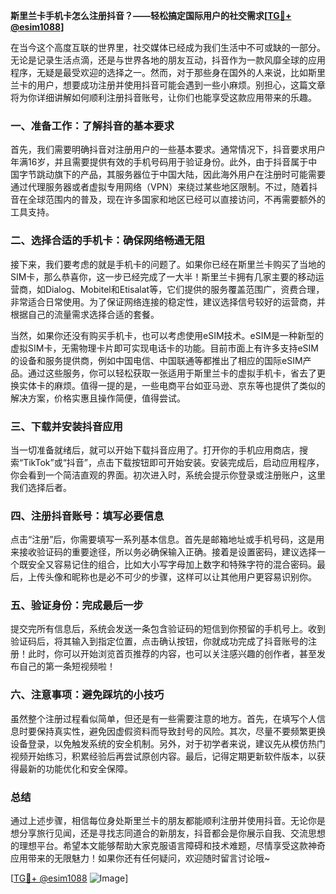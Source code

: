 **斯里兰卡手机卡怎么注册抖音？——轻松搞定国际用户的社交需求[[TG💪+ @esim1088](https://t.me/s/esim1088)]**

在当今这个高度互联的世界里，社交媒体已经成为我们生活中不可或缺的一部分。无论是记录生活点滴，还是与世界各地的朋友互动，抖音作为一款风靡全球的应用程序，无疑是最受欢迎的选择之一。然而，对于那些身在国外的人来说，比如斯里兰卡的用户，想要成功注册并使用抖音可能会遇到一些小麻烦。别担心，这篇文章将为你详细讲解如何顺利注册抖音账号，让你们也能享受这款应用带来的乐趣。

### 一、准备工作：了解抖音的基本要求

首先，我们需要明确抖音对注册用户的一些基本要求。通常情况下，抖音要求用户年满16岁，并且需要提供有效的手机号码用于验证身份。此外，由于抖音属于中国字节跳动旗下的产品，其服务器位于中国大陆，因此海外用户在注册时可能需要通过代理服务器或者虚拟专用网络（VPN）来绕过某些地区限制。不过，随着抖音在全球范围内的普及，现在许多国家和地区已经可以直接访问，不再需要额外的工具支持。

### 二、选择合适的手机卡：确保网络畅通无阻

接下来，我们要考虑的就是手机卡的问题了。如果你已经在斯里兰卡购买了当地的SIM卡，那么恭喜你，这一步已经完成了一大半！斯里兰卡拥有几家主要的移动运营商，如Dialog、Mobitel和Etisalat等，它们提供的服务覆盖范围广，资费合理，非常适合日常使用。为了保证网络连接的稳定性，建议选择信号较好的运营商，并根据自己的流量需求选择合适的套餐。

当然，如果你还没有购买手机卡，也可以考虑使用eSIM技术。eSIM是一种新型的虚拟SIM卡，无需物理卡片即可实现电话卡的功能。目前市面上有许多支持eSIM的设备和服务提供商，例如中国电信、中国联通等都推出了相应的国际eSIM产品。通过这些服务，你可以轻松获取一张适用于斯里兰卡的虚拟手机卡，省去了更换实体卡的麻烦。值得一提的是，一些电商平台如亚马逊、京东等也提供了类似的解决方案，价格实惠且操作简便，值得尝试。

### 三、下载并安装抖音应用

当一切准备就绪后，就可以开始下载抖音应用了。打开你的手机应用商店，搜索“TikTok”或“抖音”，点击下载按钮即可开始安装。安装完成后，启动应用程序，你会看到一个简洁直观的界面。初次进入时，系统会提示你登录或注册账户，这里我们选择后者。

### 四、注册抖音账号：填写必要信息

点击“注册”后，你需要填写一系列基本信息。首先是邮箱地址或手机号码，这是用来接收验证码的重要途径，所以务必确保输入正确。接着是设置密码，建议选择一个既安全又容易记住的组合，比如大小写字母加上数字和特殊字符的混合密码。最后，上传头像和昵称也是必不可少的步骤，这样可以让其他用户更容易识别你。

### 五、验证身份：完成最后一步

提交完所有信息后，系统会发送一条包含验证码的短信到你预留的手机号上。收到验证码后，将其输入到指定位置，点击确认按钮，你就成功完成了抖音账号的注册！此时，你可以开始浏览首页推荐的内容，也可以关注感兴趣的创作者，甚至发布自己的第一条短视频啦！

### 六、注意事项：避免踩坑的小技巧

虽然整个注册过程看似简单，但还是有一些需要注意的地方。首先，在填写个人信息时要保持真实性，避免因虚假资料而导致封号的风险。其次，尽量不要频繁更换设备登录，以免触发系统的安全机制。另外，对于初学者来说，建议先从模仿热门视频开始练习，积累经验后再尝试原创内容。最后，记得定期更新软件版本，以获得最新的功能优化和安全保障。

### 总结

通过上述步骤，相信每位身处斯里兰卡的朋友都能顺利注册并使用抖音。无论你是想分享旅行见闻，还是寻找志同道合的新朋友，抖音都会是你展示自我、交流思想的理想平台。希望本文能够帮助大家克服语言障碍和技术难题，尽情享受这款神奇应用带来的无限魅力！如果你还有任何疑问，欢迎随时留言讨论哦~

[[TG💪+ @esim1088](https://t.me/s/esim1088) ![Image](https://i.postimg.cc/4NQfJmqS/Snipaste-2025-05-13-00-14-12.png)]